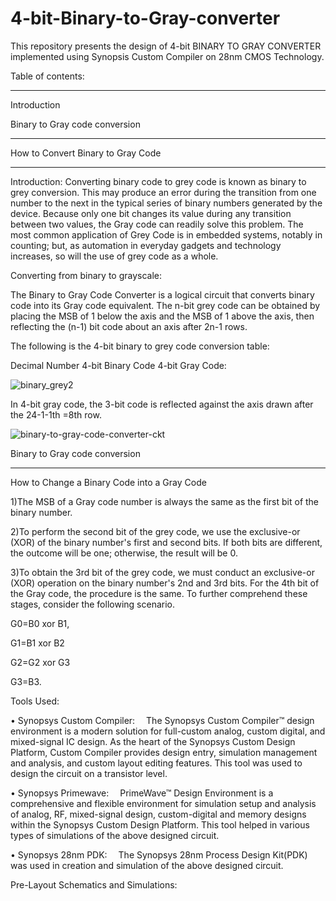 # 4-bit-Binary-to-Gray-converter
This repository presents the design of 4-bit BINARY TO GRAY CONVERTER implemented using Synopsis Custom Compiler on 28nm CMOS Technology.

Table of contents:
*********
Introduction


Binary to Gray code conversion
**************


How to Convert Binary to Gray Code
****************




Introduction: Converting binary code to grey code is known as binary to grey conversion. This may produce an error during the transition from one number to the next in the typical series of binary numbers generated by the device. Because only one bit changes its value during any transition between two values, the Gray code can readily solve this problem. The most common application of Grey Code is in embedded systems, notably in counting; but, as automation in everyday gadgets and technology increases, so will the use of grey code as a whole.


Converting from binary to grayscale:


The Binary to Gray Code Converter is a logical circuit that converts binary code into its Gray code equivalent. The n-bit grey code can be obtained by placing the MSB of 1 below the axis and the MSB of 1 above the axis, then reflecting the (n-1) bit code about an axis after 2n-1 rows.

The following is the 4-bit binary to grey code conversion table:

Decimal Number	4-bit Binary Code	4-bit Gray Code:

![binary_grey2](https://user-images.githubusercontent.com/100235259/155311681-38be9f41-85b3-4843-af50-96da6f6f1473.jpg)



In 4-bit gray code, the 3-bit code is reflected against the axis drawn after the 24-1-1th =8th row.

![binary-to-gray-code-converter-ckt](https://user-images.githubusercontent.com/100235259/155311927-7f023274-42e0-43ac-98ad-895c4b28f373.png)

Binary to Gray code conversion
************

How to Change a Binary Code into a Gray Code


1)The MSB of a Gray code number is always the same as the first bit of the binary number.


2)To perform the second bit of the grey code, we use the exclusive-or (XOR) of the binary number's first and second bits. If both bits are different, the outcome will be one; otherwise, the result will be 0.


3)To obtain the 3rd bit of the grey code, we must conduct an exclusive-or (XOR) operation on the binary number's 2nd and 3rd bits. For the 4th bit of the Gray code, the procedure is the same. To further comprehend these stages, consider the following scenario.




G0=B0 xor B1,




G1=B1 xor B2

G2=G2 xor G3

G3=B3.


Tools Used:


• Synopsys Custom Compiler:
 The Synopsys Custom Compiler™ design environment is a modern solution for full-custom analog, custom digital, and mixed-signal IC design. As the heart of the Synopsys Custom Design Platform, Custom Compiler provides design entry, simulation management and analysis, and custom layout editing features. This tool was used to design the circuit on a transistor level.
 

• Synopsys Primewave:
 PrimeWave™ Design Environment is a comprehensive and flexible environment for simulation setup and analysis of analog, RF, mixed-signal design, custom-digital and memory designs within the Synopsys Custom Design Platform. This tool helped in various types of simulations of the above designed circuit.
 


• Synopsys 28nm PDK:
 The Synopsys 28nm Process Design Kit(PDK) was used in creation and simulation of the above designed circuit.
 

Pre-Layout Schematics and Simulations:
